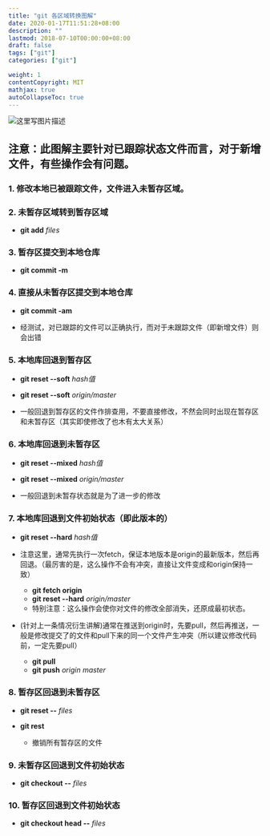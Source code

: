 ```yaml
---
title: "git 各区域转换图解"
date: 2020-01-17T11:51:28+08:00
description: ""
lastmod: 2018-07-10T00:00:00+08:00
draft: false
tags: ["git"]
categories: ["git"]

weight: 1
contentCopyright: MIT
mathjax: true
autoCollapseToc: true
---
```

![这里写图片描述](http://img.blog.csdn.net/20160920214513380)

## 注意：此图解主要针对已跟踪状态文件而言，对于新增文件，有些操作会有问题。
### 1. 修改本地已被跟踪文件，文件进入未暂存区域。

### 2. 未暂存区域转到暂存区域
- **git add** *files*

### 3. 暂存区提交到本地仓库
- **git commit -m** 

### 4. 直接从未暂存区提交到本地仓库
- **git commit -am**

- 经测试，对已跟踪的文件可以正确执行，而对于未跟踪文件（即新增文件）则会出错

### 5. 本地库回退到暂存区
- **git reset --soft** *hash值*

- **git reset --soft** *origin/master*

- 一般回退到暂存区的文件作排查用，不要直接修改，不然会同时出现在暂存区和未暂存区（其实即使修改了也木有太大关系）

### 6. 本地库回退到未暂存区
- **git reset --mixed** *hash值*

- **git reset --mixed** *origin/master*

- 一般回退到未暂存状态就是为了进一步的修改

### 7. 本地库回退到文件初始状态（即此版本的）
- **git reset --hard** *hash值*

- 注意这里，通常先执行一次fetch，保证本地版本是origin的最新版本，然后再回退。（最厉害的是，这么操作不会有冲突，直接让文件变成和origin保持一致）  
  - **git fetch origin**
  - **git reset --hard** *origin/master*
  - 特别注意：这么操作会使你对文件的修改全部消失，还原成最初状态。
  
- (针对上一条情况衍生讲解)通常在推送到origin时，先要pull，然后再推送，一般是修改提交了的文件和pull下来的同一个文件产生冲突（所以建议修改代码前，一定先要pull）
  - **git pull**
  - **git push** *origin master*
  
### 8. 暂存区回退到未暂存区
- **git reset --** *files*

- **git rest**
  - 撤销所有暂存区的文件

### 9. 未暂存区回退到文件初始状态
- **git checkout --** *files*
  
### 10. 暂存区回退到文件初始状态
- **git checkout head --** *files*
 